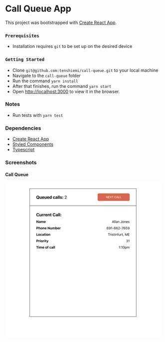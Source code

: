 # Call Queue App

This project was bootstrapped with [Create React App](https://github.com/facebook/create-react-app).


### `Prerequisites`
* Installation requires `git` to be set up on the desired device 

### `Getting Started`

* Clone `git@github.com:tenshiemi/call-queue.git` to your local machine
* Navigate to the `call-queue` folder
* Run the command `yarn install`
* After that finishes, run the command `yarn start`
* Open [http://localhost:3000](http://localhost:3000) to view it in the browser.

### Notes

* Run tests with `yarn test`

### Dependencies

* [Create React App](https://github.com/facebook/create-react-app)
* [Styled Components](https://github.com/styled-components/styled-components)
* [Typescript](https://www.typescriptlang.org/)

### Screenshots

<h4>Call Queue</h4>
<img src="public/home-screenshot.png" width="500" />


